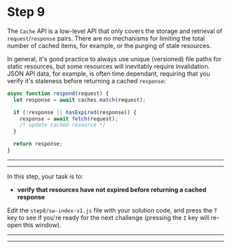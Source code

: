 # Step 9

The `Cache` API is a low-level API that only covers the storage and retrieval of `request`/`response` pairs. There are no mechanisms for limiting the total number of cached items, for example, or the purging of stale resources.

In general, it's good practice to always use unique (versioned) file paths for static resources, but some resources will inevitably require invalidation. JSON API data, for example, is often time dependant, requiring that you verify it's staleness before returning a cached `response`:

```js
async function respond(request) {
  let response = await caches.match(request);

  if (!response || hasExpired(response)) {
    response = await fetch(request);
    /* update cached resource */
  }

  return response;
}
```

---
---

In this step, your task is to:

- **verify that resources have not expired before returning a cached response**

Edit the `step8/sw-index-v1.js` file with your solution code, and press the `T` key to see if you're ready for the next challenge (pressing the `I` key will re-open this window).

---
---
